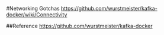 #Networking Gotchas
https://github.com/wurstmeister/kafka-docker/wiki/Connectivity


##Reference
https://github.com/wurstmeister/kafka-docker